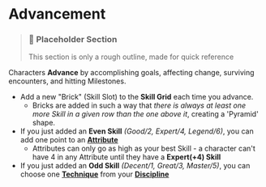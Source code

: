# Advancement

> ### 📝 **Placeholder Section**
> This section is only a rough outline, made for quick reference

Characters **Advance** by accomplishing goals, affecting change, surviving encounters, and hitting Milestones.

- Add a new "Brick" (Skill Slot) to the **Skill Grid** each time you advance.
  - Bricks are added in such a way that *there is always at least one more Skill in a given row than the one above it*, creating a 'Pyramid' shape.
- If you just added an **Even Skill** *(Good/2, Expert/4, Legend/6)*, you can add one point to an [**Attribute**](/Attributes.md "Attribute: Body, Grace, Heart, and Mind")
  - Attributes can only go as high as your best Skill - a character can't have 4 in any Attribute until they have a **Expert(+4) Skill**
- If you just added an **Odd Skill** *(Decent/1, Great/3, Master/5)*, you can choose one [**Technique**](/Techniques.md "Technique: Unique Abilities that distinguish characters") from your [**Discipline**](/Disciplines.md "Discipline: Areas of special experience that grant Techniques")
